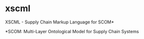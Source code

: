 # xscml
XSCML - Supply Chain Markup Language for SCOM*

*SCOM: Multi-Layer Ontological Model for Supply Chain Systems

